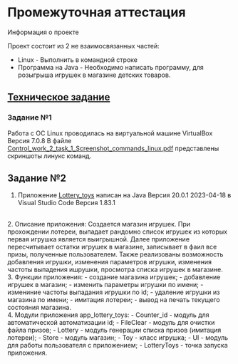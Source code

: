# Промежуточная аттестация
 
Информация о проекте
 
Проект состоит из 2 не взаимосвязанных частей:
- Linux - Выполнить в командной строке
- Программа на Java - Необходимо написать программу, для розыгрыша игрушек в магазине детских товаров.

## [Техническое задание](TZ.pdf) 

### Задание №1
Работа с ОС Linux проводилась на виртуальной машине VirtualBox Версия 7.0.8 
В файле [Control_work_2_task_1_Screenshot_commands_linux.pdf](linux/Control_work_2_task_1_Screenshot_commands_linux.pdf) представлены скриншоты линукс команд.

## Задание №2
1. Приложение [Lottery_toys](https://github.com/Dmitri54/Lottery_toys) написан на Java Версия 20.0.1 2023-04-18 в Visual Studio Code Версия 1.83.1 
<br>
2. Описание приложения: 
Создается магазин игрушек. 
При прохождении лотереи, выпадает рандомно список игрушек из которых первая игрушка является выигрышной. Далее приложение пересчитывает остатки игрушек в магазине, записывает в фаил все призы, полученные пользователем. Также реализованы возможность добавления игрушки, изменения параметров игрушки, изменения частоты выпадения ишрушки, просмотра списка игрушек в магазине. 
<br>
3. Функции приложения:
- создание магазина игрушек;
- добавление игрушек в магазин;
- изменить параметры игрушки по имени;
- измениние частоты выпадания игрушки по id;
- удаление игрушки из магазина по имени;
- имитация лотереи;
- вывод на печать текущего состояния магазина.
<br>
4. Модули приложения app_lottery_toys:
- Counter_id - модуль для автоматической автоматизации id;
- FileClear - модуль для очистки файла призов;
- Lottery - модуль генерации списка призов (имитация лотереи);
- Store - модуль магазин;
- Toy - класс игрушка;
- UI - модуль для работы пользователя с приложением;
- LotteryToys - точка запуска приложения.

